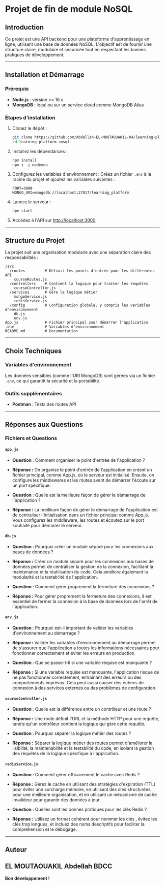 # Projet de fin de module NoSQL

## Introduction

Ce projet est une API backend pour une plateforme d'apprentissage en ligne, utilisant une base de données NoSQL. L'objectif est de fournir une structure claire, modulaire et sécurisée tout en respectant les bonnes pratiques de développement.

---

## Installation et Démarrage

### Prérequis

- **Node.js** : version >= 16.x
- **MongoDB** : local ou sur un service cloud comme MongoDB Atlas

### Étapes d'installation

1. Clonez le dépôt :

   ```bash
   git clone https://github.com/Abdellah-EL-MOUTAOUAKIL-04/learning-platform-nosql
   cd learning-platform-nosql
   ```

2. Installez les dépendances :

   ```bash
   npm install
   npm i -g nodemon
   ```

3. Configurez les variables d'environnement :
   Créez un fichier `.env` à la racine du projet et ajoutez les variables suivantes :

   ```env
   PORT=3000
   MONGO_URI=mongodb://localhost:27017/learning_platform
   ```

4. Lancez le serveur :

   ```bash
   npm start
   ```

5. Accédez à l'API sur [http://localhost:3000](http://localhost:3000).

---

## Structure du Projet

Le projet suit une organisation modulaire avec une séparation claire des responsabilités :

```
/src
  /routes         # Définit les points d'entrée pour les différentes API
    courseRoutes.js
  /controllers    # Contient la logique pour traiter les requêtes
    courseController.js
  /services       # Gère la logique métier
    mongoService.js
    redisService.js
  /config         # Configuration globale, y compris les variables d'environnement
    db.js
    env.js
App.js            # Fichier principal pour démarrer l'application
.env              # Variables d'environnement
README.md         # Documentation
```

---

## Choix Techniques

### Variables d'environnement

Les données sensibles (comme l'URI MongoDB) sont gérées via un fichier `.env`, ce qui garantit la sécurité et la portabilité.

### Outils supplémentaires

- **Postman** : Tests des routes API

---

## Réponses aux Questions

### Fichiers et Questions

#### `app.js`

- **Question :** Comment organiser le point d'entrée de l'application ?
- **Réponse :** On organise le point d'entrée de l'application en créant un fichier principal, comme App.js, où le serveur est initialisé. Ensuite, on configure les middlewares et les routes avant de démarrer l'écoute sur un port spécifique.

- **Question :** Quelle est la meilleure façon de gérer le démarrage de l'application ?
- **Réponse :** La meilleure façon de gérer le démarrage de l'application est de centraliser l'initialisation dans un fichier principal comme App.js. Vous configurez les middleware, les routes et écoutez sur le port souhaité pour démarrer le serveur.

#### `db.js`

- **Question :** Pourquoi créer un module séparé pour les connexions aux bases de données ?
- **Réponse :** Créer un module séparé pour les connexions aux bases de données permet de centraliser la gestion de la connexion, facilitant la maintenance et la réutilisation du code. Cela améliore également la modularité et la testabilité de l'application.

- **Question :** Comment gérer proprement la fermeture des connexions ?
- **Réponse :** Pour gérer proprement la fermeture des connexions, il est essentiel de fermer la connexion à la base de données lors de l'arrêt de l'application.

#### `env.js`

- **Question :** Pourquoi est-il important de valider les variables d'environnement au démarrage ?
- **Réponse :** Valider les variables d'environnement au démarrage permet de s'assurer que l'application a toutes les informations nécessaires pour fonctionner correctement et éviter les erreurs en production.

- **Question :** Que se passe-t-il si une variable requise est manquante ?
- **Réponse :** Si une variable requise est manquante, l'application risque de ne pas fonctionner correctement, entraînant des erreurs ou des comportements imprévus. Cela peut aussi causer des échecs de connexion à des services externes ou des problèmes de configuration.

#### `courseController.js`

- **Question :** Quelle est la différence entre un contrôleur et une route ?
- **Réponse :** Une route définit l'URL et la méthode HTTP pour une requête, tandis qu'un contrôleur contient la logique qui gère cette requête.

- **Question :** Pourquoi séparer la logique métier des routes ?
- **Réponse :** Séparer la logique métier des routes permet d'améliorer la lisibilité, la maintenabilité et la testabilité du code, en isolant la gestion des requêtes de la logique spécifique à l'application.

#### `redisService.js`

- **Question :** Comment gérer efficacement le cache avec Redis ?
- **Réponse :** Gérez le cache en utilisant des stratégies d'expiration (TTL) pour éviter une surcharge mémoire, en utilisant des clés structurées pour une meilleure organisation, et en utilisant un mécanisme de cache invalideur pour garantir des données à jour.

- **Question :** Quelles sont les bonnes pratiques pour les clés Redis ?
- **Réponse :** Utilisez un format cohérent pour nommer les clés , évitez les clés trop longues, et incluez des noms descriptifs pour faciliter la compréhension et le débogage.

---

## Auteur

## EL MOUTAOUAKIL Abdellah BDCC

**Bon développement !**
